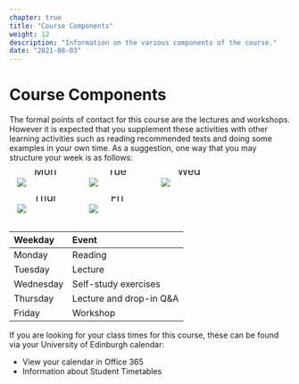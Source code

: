 ```yaml
---
chapter: true
title: "Course Components"
weight: 12
description: "Information on the various components of the course."
date: "2021-08-03"
---
```


<style>
/* Three image containers (use 25% for four, and 50% for two, etc) */
.column {
  float: left;
  width: 20%;
  min-width: 20%;
  padding: 1em;
  white-space: normal;
}

/* Clear floats after image containers */
.row::after {
  content: "";
  clear: both;
  display: table;
  white-space: normal;
}
</style>

# Course Components

The formal points of contact for this course are the lectures and workshops. However it is expected that you supplement these activities with other learning activities such as reading recommended texts and doing some examples in your own time. As a suggestion, one way that you may structure your week is as follows:


<div class="row">
  <div class="column">
    <img src="/images/overview/book.png">
    <p style="margin-top: -40px; text-align: center; font-size: 2vw; overflow:hidden;">Mon</p>
  </div>
  <div class="column">
    <img src="/images/overview/lecture.png">
    <p style="margin-top: -40px; text-align: center; font-size: 2vw; overflow:hidden;">Tue</p>
  </div>
  <div class="column">
    <img src="/images/overview/laptop.png">
    <p style="margin-top: -40px; text-align: center; font-size: 2vw; overflow:hidden;">Wed</p>
  </div>
  <div class="column">
    <img src="/images/overview/lecture_question.png">
    <p style="margin-top: -40px; text-align: center; font-size: 2vw; overflow:hidden;">Thur</p>
  </div>
  <div class="column">
    <img src="/images/overview/round-table.png">
    <p style="margin-top: -40px; text-align: center; font-size: 2vw; overflow:hidden;">Fri</p>
  </div>
</div>



| Weekday | Event |
|:---|:---|
| Monday    | Reading | 
| Tuesday   | Lecture | 
| Wednesday | Self-study exercises | 
| Thursday  | Lecture and drop-in Q&A | 
| Friday    | Workshop | 


<p style="text-align: left">
If you are looking for your class times for this course, these can be found via your University of Edinburgh calendar:
</p>

<ul>
  <li><a id="timetable">View your calendar in Office 365</a></li>
  <li><a id="timetableInfo">Information about Student Timetables</a></li>
</ul>
